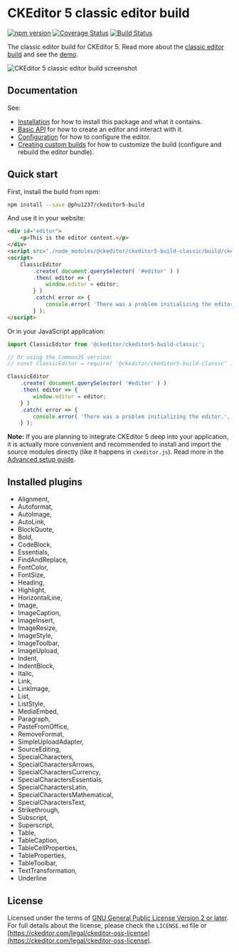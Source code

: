 CKEditor 5 classic editor build
========================================

[![npm version](https://badge.fury.io/js/%40ckeditor%2Fckeditor5-build-classic.svg)](https://www.npmjs.com/package/@phu1237/ckeditor5-build)
[![Coverage Status](https://coveralls.io/repos/github/ckeditor/ckeditor5/badge.svg?branch=master)](https://coveralls.io/github/phu1237/ckeditor5-build?branch=master)
[![Build Status](https://travis-ci.com/ckeditor/ckeditor5.svg?branch=master)](https://travis-ci.com/phu1237/ckeditor5-build)

The classic editor build for CKEditor 5. Read more about the [classic editor build](https://ckeditor.com/docs/ckeditor5/latest/builds/guides/overview.html#classic-editor) and see the [demo](https://ckeditor.com/docs/ckeditor5/latest/examples/builds/classic-editor.html).

![CKEditor 5 classic editor build screenshot](https://c.cksource.com/a/1/img/npm/ckeditor5-build-classic.png)

## Documentation

See:

* [Installation](https://ckeditor.com/docs/ckeditor5/latest/builds/guides/integration/installation.html) for how to install this package and what it contains.
* [Basic API](https://ckeditor.com/docs/ckeditor5/latest/builds/guides/integration/basic-api.html) for how to create an editor and interact with it.
* [Configuration](https://ckeditor.com/docs/ckeditor5/latest/builds/guides/integration/configuration.html) for how to configure the editor.
* [Creating custom builds](https://ckeditor.com/docs/ckeditor5/latest/builds/guides/development/custom-builds.html) for how to customize the build (configure and rebuild the editor bundle).

## Quick start

First, install the build from npm:

```bash
npm install --save @phu1237/ckeditor5-build
```

And use it in your website:

```html
<div id="editor">
	<p>This is the editor content.</p>
</div>
<script src="./node_modules/@ckeditor/ckeditor5-build-classic/build/ckeditor.js"></script>
<script>
	ClassicEditor
		.create( document.querySelector( '#editor' ) )
		.then( editor => {
			window.editor = editor;
		} )
		.catch( error => {
			console.error( 'There was a problem initializing the editor.', error );
		} );
</script>
```

Or in your JavaScript application:

```js
import ClassicEditor from '@ckeditor/ckeditor5-build-classic';

// Or using the CommonJS version:
// const ClassicEditor = require( '@ckeditor/ckeditor5-build-classic' );

ClassicEditor
	.create( document.querySelector( '#editor' ) )
	.then( editor => {
		window.editor = editor;
	} )
	.catch( error => {
		console.error( 'There was a problem initializing the editor.', error );
	} );
```

**Note:** If you are planning to integrate CKEditor 5 deep into your application, it is actually more convenient and recommended to install and import the source modules directly (like it happens in `ckeditor.js`). Read more in the [Advanced setup guide](https://ckeditor.com/docs/ckeditor5/latest/builds/guides/integration/advanced-setup.html).

## Installed plugins

- Alignment,
- Autoformat,
- AutoImage,
- AutoLink,
- BlockQuote,
- Bold,
- CodeBlock,
- Essentials,
- FindAndReplace,
- FontColor,
- FontSize,
- Heading,
- Highlight,
- HorizontalLine,
- Image,
- ImageCaption,
- ImageInsert,
- ImageResize,
- ImageStyle,
- ImageToolbar,
- ImageUpload,
- Indent,
- IndentBlock,
- Italic,
- Link,
- LinkImage,
- List,
- ListStyle,
- MediaEmbed,
- Paragraph,
- PasteFromOffice,
- RemoveFormat,
- SimpleUploadAdapter,
- SourceEditing,
- SpecialCharacters,
- SpecialCharactersArrows,
- SpecialCharactersCurrency,
- SpecialCharactersEssentials,
- SpecialCharactersLatin,
- SpecialCharactersMathematical,
- SpecialCharactersText,
- Strikethrough,
- Subscript,
- Superscript,
- Table,
- TableCaption,
- TableCellProperties,
- TableProperties,
- TableToolbar,
- TextTransformation,
- Underline

## License

Licensed under the terms of [GNU General Public License Version 2 or later](http://www.gnu.org/licenses/gpl.html). For full details about the license, please check the `LICENSE.md` file or [https://ckeditor.com/legal/ckeditor-oss-license](https://ckeditor.com/legal/ckeditor-oss-license).
